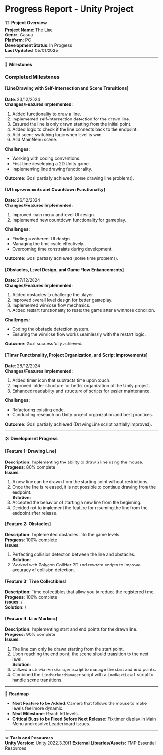 # Progress Report - Unity Project

🏗️ **Project Overview**  
**Project Name**: The Line  
**Genre**: Casual  
**Platform**: PC  
**Development Status**: In Progress  
**Last Updated**: 05/01/2025

---

📅 **Milestones**

### Completed Milestones

#### [Line Drawing with Self-Intersection and Scene Transitions]  
**Date**: 23/12/2024  
**Changes/Features Implemented**:  
1. Added functionality to draw a line.  
2. Implemented self-intersection detection for the drawn line.  
3. Ensured the line is only drawn starting from the initial point.
4. Added logic to check if the line connects back to the endpoint. 
5. Add scene switching logic when level is won.
6. Add MainMenu scene.

**Challenges**:  
- Working with coding conventions.  
- First time developing a 2D Unity game.  
- Implementing line drawing functionality.  

**Outcome**: Goal partially achieved (some drawing line problems).

#### [UI Improvements and Countdown Functionality]  
**Date**: 26/12/2024  
**Changes/Features Implemented**:  
1. Improved main menu and level UI design.  
2. Implemented new countdown functionality for gameplay.  

**Challenges**:  
- Finding a coherent UI design.  
- Managing the time cycle effectively.  
- Overcoming time constraints during development. 

**Outcome**: Goal partially achieved (some time problems).

#### [Obstacles, Level Design, and Game Flow Enhancements]  
**Date**: 27/12/2024  
**Changes/Features Implemented**:  
1. Added obstacles to challenge the player.  
2. Improved overall level design for better gameplay.  
3. Implemented win/lose flow mechanics.  
4. Added restart functionality to reset the game after a win/lose condition.

**Challenges**:  
- Coding the obstacle detection system.  
- Ensuring the win/lose flow works seamlessly with the restart logic.

**Outcome**: Goal successfully achieved.

#### [Timer Functionality, Project Organization, and Script Improvements]  
**Date**: 28/12/2024  
**Changes/Features Implemented**:  
1. Added timer icon that subtracts time upon touch.  
2. Improved folder structure for better organization of the Unity project.  
3. Enhanced readability and structure of scripts for easier maintenance.

**Challenges**:  
- Refactoring existing code.  
- Conducting research on Unity project organization and best practices.

**Outcome**: Goal partially achieved (DrawingLine script partially improved).

---

🛠️ **Development Progress**

#### [Feature 1: Drawing Line]  
**Description**: Implementing the ability to draw a line using the mouse.  
**Progress**: 80% complete  
**Issues**:  
1. A new line can be drawn from the starting point without restrictions.  
2. Once the line is released, it is not possible to continue drawing from the endpoint.  
**Solution**:  
1. Accepted the behavior of starting a new line from the beginning.  
2. Decided not to implement the feature for resuming the line from the endpoint after release.

#### [Feature 2: Obstacles]  
**Description**: Implemented obstacles into the game levels.  
**Progress**: 100% complete  
**Issues**:  
1. Perfecting collision detection between the line and obstacles.  
**Solution**:  
1. Worked with Polygon Collider 2D and rewrote scripts to improve accuracy of collision detection.

#### [Feature 3: Time Collectibles]  
**Description**: Time collectibles that allow you to reduce the registered time.  
**Progress**: 100% complete  
**Issues**: /  
**Solution**: / 

#### [Feature 4: Line Markers]  
**Description**: Implementing start and end points for the drawn line.  
**Progress**: 90% complete  
**Issues**:  
1. The line can only be drawn starting from the start point.  
2. Upon reaching the end point, the scene should transition to the next level.  
**Solution**:  
1. Utilized a `LineMarkersManager` script to manage the start and end points.  
2. Combined the `LineMarkersManager` script with a `LoadNextLevel` script to handle scene transitions.

---

📝 **Roadmap**

- **Next Feature to be Added**: Camera that follows the mouse to make levels feel more dynamic.
- **Next Milestone**: Reach 50 levels.
- **Critical Bugs to be Fixed Before Next Release**: Fix timer display in Main Menu and resolve Leaderboard issues.

---

⚙️ **Tools and Resources**  
**Unity Version:** Unity 2022.3.30f1 
**External Libraries/Assets:** TMP Essential Resources 